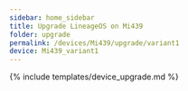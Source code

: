 ```yaml
---
sidebar: home_sidebar
title: Upgrade LineageOS on Mi439
folder: upgrade
permalink: /devices/Mi439/upgrade/variant1
device: Mi439_variant1
---
```

{% include templates/device_upgrade.md %}
